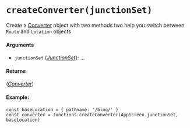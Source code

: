 # `createConverter(junctionSet)`

Create a [Converter](Converter.md) object with two methods two help you switch between `Route` and `Location` objects

#### Arguments

* `junctionSet` (*[JunctionSet](JunctionSet.md)*): ...

#### Returns

(*[Converter](Converter.md)*) 

#### Example:

```
const baseLocation = { pathname: '/blog/' }
const converter = Junctions.createConverter(AppScreen.junctionSet, baseLocation)    
```

